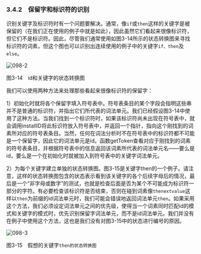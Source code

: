 ### 3.4.2　保留字和标识符的识别

识别关键字及标识符时有一个问题要解决。通常，像`if`或`then`这样的关键字是被保留的（在我们正在使用的例子中就是如此），因此虽然它们看起来很像标识符，但它们不是标识符。因此，尽管我们通常使用如图3-14所示的状态转换图来寻找标识符的词素，但这个图也可以识别出连续使用的例子中的关键字`if、then`及`else`。

![098-2](../Images/image04069.jpeg)

图3-14　id和关键字的状态转换图

我们可以使用两种方法来处理那些看起来很像标识符的保留字：

1）初始化时就将各个保留字填入符号表中。符号表条目的某个字段会指明这些串并不是普通的标识符，并指出它们所代表的词法单元。我们已经假设图3-14中使用了这种方法。当我们找到一个标识符时，如果该标识符尚未出现在符号表中，就会调用installID将此标识符放入符号表中，并返回一个指针，指向这个刚找到的词素所对应的符号表条目。当然，任何在词法分析时不在符号表中的标识符都不可能是一个保留字，因此它的词法单元是id。函数getToken查看对应于刚找到的词素的符号表条目，并根据符号表中的信息返回该词素所代表的词法单元名——要么是id，要么是一个在初始化时就被加入到符号表中的关键字词法单元。

2）为每个关键字建立单独的状态转换图。图3-15是关键字then的一个例子。请注意，这样的状态转换图包含的状态表示看到该关键字的各个后续字母后的情况，最后是一个“非字母或数字”的测试，也就是检查后面是否为某个不可能成为标识符一部分的字符。有必要检查该标识符是否结束，否则在碰到词素像`thenextvalue`这样以`then`为前缀的id词法单元时，我们可能会错误地返回词法单元`then`。如果采用这个方法，我们必须设定词法单元之间的优先级，使得当一个词素同时匹配id的模式和关键字的模式时，优先识别保留字词法单元，而不是id词法单元。我们并没有在例子中使用这个方法，这也是我们没有对图3-15中的状态进行编号的原因。

![098-3](../Images/image04070.jpeg)

图3-15　假想的关键字`then的状态转换图`